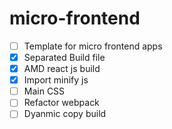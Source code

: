 # micro-frontend

- [ ] Template for micro frontend apps
- [x] Separated Build file
- [x] AMD react js build
- [x] Import minify js
- [ ] Main CSS
- [ ] Refactor webpack
- [ ] Dyanmic copy build

